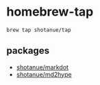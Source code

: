 # homebrew-tap

```
brew tap shotanue/tap
```

## packages

- [shotanue/markdot](https://github.com/shotanue/markdot)
- [shotanue/md2hype](https://github.com/shotanue/md2hype)

